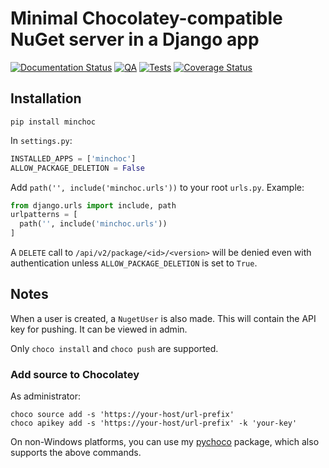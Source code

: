 # Minimal Chocolatey-compatible NuGet server in a Django app

[![Documentation Status](https://readthedocs.org/projects/minchoc/badge/?version=latest)](https://minchoc.readthedocs.io/en/latest/?badge=latest)
[![QA](https://github.com/Tatsh/minchoc/actions/workflows/qa.yml/badge.svg)](https://github.com/Tatsh/minchoc/actions/workflows/qa.yml)
[![Tests](https://github.com/Tatsh/minchoc/actions/workflows/tests.yml/badge.svg)](https://github.com/Tatsh/minchoc/actions/workflows/tests.yml)
[![Coverage Status](https://coveralls.io/repos/github/Tatsh/minchoc/badge.svg?branch=master)](https://coveralls.io/github/Tatsh/minchoc?branch=master)

## Installation

```shell
pip install minchoc
```

In `settings.py`:

```python
INSTALLED_APPS = ['minchoc']
ALLOW_PACKAGE_DELETION = False
```

Add `path('', include('minchoc.urls'))` to your root `urls.py`. Example:

```python
from django.urls import include, path
urlpatterns = [
  path('', include('minchoc.urls'))
]
```

A `DELETE` call to `/api/v2/package/<id>/<version>` will be denied even with authentication unless
`ALLOW_PACKAGE_DELETION` is set to `True`.

## Notes

When a user is created, a `NugetUser` is also made. This will contain the API key for pushing.
It can be viewed in admin.

Only `choco install` and `choco push` are supported.

### Add source to Chocolatey

As administrator:

```shell
choco source add -s 'https://your-host/url-prefix'
choco apikey add -s 'https://your-host/url-prefix' -k 'your-key'
```

On non-Windows platforms, you can use my [pychoco](https://github.com/Tatsh/pychoco) package, which
also supports the above commands.
